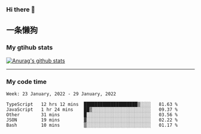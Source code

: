 ### Hi there 👋

## 一条懒狗
<!--
**kiss-me-quickly/kiss-me-quickly** is a ✨ _special_ ✨ repository because its `README.md` (this file) appears on your GitHub profile.

Here are some ideas to get you started:

- 🔭 I’m currently working on ...
- 🌱 I’m currently learning ...
- 👯 I’m looking to collaborate on ...
- 🤔 I’m looking for help with ...
- 💬 Ask me about ...
- 📫 How to reach me: ...
- 😄 Pronouns: ...
- ⚡ Fun fact: ...
-->


### My gtihub stats

[![Anurag's github stats](https://github-readme-stats.vercel.app/api?username=kiss-me-quickly)](https://github.com/anuraghazra/github-readme-stats)

***

### My code time

<!--START_SECTION:waka-->
```text
Week: 23 January, 2022 - 29 January, 2022

TypeScript   12 hrs 12 mins  ████████████████████▒░░░░   81.63 % 
JavaScript   1 hr 24 mins    ██▒░░░░░░░░░░░░░░░░░░░░░░   09.37 % 
Other        31 mins         █░░░░░░░░░░░░░░░░░░░░░░░░   03.56 % 
JSON         19 mins         ▓░░░░░░░░░░░░░░░░░░░░░░░░   02.22 % 
Bash         10 mins         ▒░░░░░░░░░░░░░░░░░░░░░░░░   01.17 % 
```
<!--END_SECTION:waka-->
